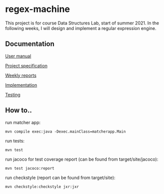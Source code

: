 # regex-machine

This project is for course Data Structures Lab, start of summer 2021. 
In the following weeks, I will design and implement a regular expression engine.

## Documentation

[User manual](./documentation/manual.md)

[Project specification](./documentation/project-specification.md)

[Weekly reports](./documentation/weekly-reports)

[Implementation](./documentation/implementation.md)

[Testing](./documentation/testing.md)

## How to..

run matcher app:
```
mvn compile exec:java -Dexec.mainClass=matcherapp.Main
```

run tests:
```
mvn test
```

run jacoco for test coverage report (can be found from target/site/jacoco):
```
mvn test jacoco:report
```

run checkstyle (report can be found from target/site):
```
mvn checkstyle:checkstyle jxr:jxr
```
